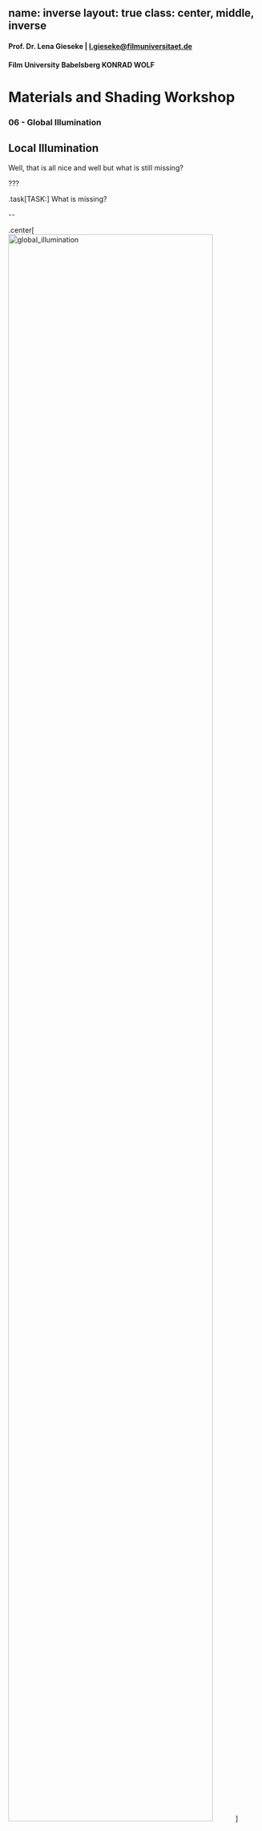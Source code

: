 name: inverse
layout: true
class: center, middle, inverse
---

#### Prof. Dr. Lena Gieseke | l.gieseke@filmuniversitaet.de  
#### Film University Babelsberg KONRAD WOLF

# Materials and Shading Workshop

### 06 - Global Illumination

<!--
h or ?: Toggle the help window
j: Jump to next slide
k: Jump to previous slide
b: Toggle blackout mode
m: Toggle mirrored mode.
c: Create a clone presentation on a new window
p: Toggle PresenterMode
f: Toggle Fullscreen
t: Reset presentation timer
<number> + <Return>: Jump to slide <number>
-->



## Local Illumination

Well, that is all nice and well but what is still missing?

???

.task[TASK:] What is missing?

--

.center[<img src="../img/global_illumination.png" alt="global_illumination" style="width:90%;">]

---
template:inverse

# Global Illumination

---

## Global Illumination

We need light from all directions!

.center[<img src="../img/global_illumination_01.png" alt="global_illumination_01" style="width:100%;">]


---

## Global Illumination

We need light from all directions!

.center[<img src="../img/global_illumination_02.png" alt="global_illumination_02" style="width:100%;">]

---

## Local Illumination

.center[<img src="../img/direct_lighting.png" alt="direct_lighting" style="width:88%;"> ]  
.footnote[[[wiki](https://www.wikiwand.com/en/Global_illumination)]]

---

## Global Illumination

.center[<img src="../img/global_illumination1.png" alt="global_illumination1" style="width:88%;">]  
.footnote[[[wiki](https://www.wikiwand.com/en/Global_illumination)]]


---
template: inverse

## Rendering Equation

---

## Rendering Equation

How much light is emitted and reflected on surface point x?

--

.center[<img src="../img/global_illumination_03.png" alt="global_illumination_03" style="width:100%;">]

---

## Rendering Equation

Light from all directions...

--

.center[<img src="../img/global_illumination_04.png" alt="global_illumination_04" style="width:100%;">]

---

## Rendering Equation

Reflectance?

--

BRDF!

--

.center[<img src="../img/global_illumination_05.png" alt="global_illumination_05" style="width:100%;">]

---

## Rendering Equation

BRDF with what? Which light do we get?

--

.center[<img src="../img/global_illumination_06.png" alt="global_illumination_06" style="width:100%;">]

---

## Rendering Equation

Bad news:

--

The incoming light in x is the rendering equation of y...

--

.center[<img src="../img/global_illumination_07.png" alt="global_illumination_07" style="width:100%;">]


---

## Rendering Equation

.center[<img src="../img/global_illumination_08.png" alt="global_illumination_08" style="width:100%;">]

--

Infinite-dimensional!

--

.center[<img src="../img/global_illumination_09.png" alt="global_illumination_09" style="width:40%;">]

--

Once again, 'solutions' are acceptable approximations...

---
.header[Global Illumination]

## Example: More Rays

.center[<img src="../img/global_illumination_10.png" alt="global_illumination_10" style="width:80%;">]



???
.task[COMMENT:]  

* Ray tracing, radiosity, (bi-directional) path tracing, Metropolis light transport, precomputed radiance transfer, (stochastic progressive) photon mapping, irradiance caching, path space regularization, vertex connection and merging


* Monte-Carlo Ray and Path Tracing
    * Stochastic integral solutions
    * Noise from variance in stochastic processes

* Photon Mapping
    * Distribute light particles in scene, then ray tracing
    * Good for spatially focused light effects such as caustics


* Radiosity
    * Finite element method: surfaces each divided up into one or more smaller surfaces
    * Light is simulated between patches based on a view factor
    * Reduces the infinite dimensional rendering equation to a finite number of dimensions
    * Efficient for overall smooth lighting and reflections


* https://ohiostate.pressbooks.pub/graphicshistory/chapter/19-5-global-illumination/


---
template:inverse

# Now, Let's Have Some Fun...


???

.task[TASK:] What are the visual properties of a toon shader?

.task[TASK:] Show rendering

---

## Toon

--

* Flat shading
* Step function for diffuse shading
* Outline
* Small light highlight
* Outline around highlight

???

* https://www.youtube.com/watch?v=N49saz3AnlU


---
template:inverse

## Let's Implement This!

## 👩🏽‍💻🧑🏻‍💻

---

## Creative Shader Ideas 🤩

--

How could we use custom-made materials and shading creatively?


* Brainstorm 
* Feel free to use the internet, e.g. shader toy as inspiration
    * [Ballpoint Shader](https://shaderoo.org/?shader=yMP3J7)
    * [Cycles Material Studies](http://www.reynantemartinez.com/cycles-material-studies.html)
    * [Material Studies - Metal](https://hasenjager.cgsociety.org/zkgx/material-studies-met)
    * [Material Studies - Snow](https://hasenjager.cgsociety.org/w3p3/material-studies-sno)
    * [Material Studies - Minerals](https://www.behance.net/gallery/74271431/Material-Studies-Minerals)
    * [Decay in Unreal](https://www.artstation.com/artwork/q08rL)
* Roughly describe your ideas in a .md file


---
template: inverse

### The End of Day 2

## 🤯
